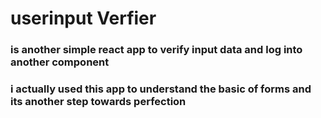 # userinput Verfier
### is another simple react app to verify input data and log into another component
### i actually used this app to understand the basic of forms and its another step towards perfection
